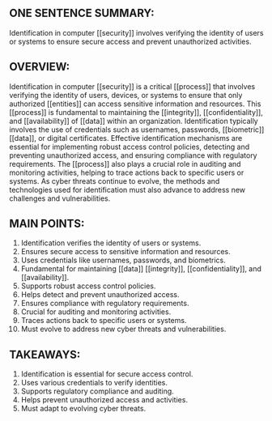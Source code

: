 ## ONE SENTENCE SUMMARY:
Identification in computer [[security]] involves verifying the identity of users or systems to ensure secure access and prevent unauthorized activities.

## OVERVIEW:
Identification in computer [[security]] is a critical [[process]] that involves verifying the identity of users, devices, or systems to ensure that only authorized [[entities]] can access sensitive information and resources. This [[process]] is fundamental to maintaining the [[integrity]], [[confidentiality]], and [[availability]] of [[data]] within an organization. Identification typically involves the use of credentials such as usernames, passwords, [[biometric]] [[data]], or digital certificates. Effective identification mechanisms are essential for implementing robust access control policies, detecting and preventing unauthorized access, and ensuring compliance with regulatory requirements. The [[process]] also plays a crucial role in auditing and monitoring activities, helping to trace actions back to specific users or systems. As cyber threats continue to evolve, the methods and technologies used for identification must also advance to address new challenges and vulnerabilities.

## MAIN POINTS:
1. Identification verifies the identity of users or systems.
2. Ensures secure access to sensitive information and resources.
3. Uses credentials like usernames, passwords, and biometrics.
4. Fundamental for maintaining [[data]] [[integrity]], [[confidentiality]], and [[availability]].
5. Supports robust access control policies.
6. Helps detect and prevent unauthorized access.
7. Ensures compliance with regulatory requirements.
8. Crucial for auditing and monitoring activities.
9. Traces actions back to specific users or systems.
10. Must evolve to address new cyber threats and vulnerabilities.

## TAKEAWAYS:
1. Identification is essential for secure access control.
2. Uses various credentials to verify identities.
3. Supports regulatory compliance and auditing.
4. Helps prevent unauthorized access and activities.
5. Must adapt to evolving cyber threats.